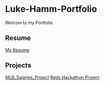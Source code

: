 # Luke-Hamm-Portfolio
Welcom to my Portfolio.
## Resume
[My Resume](Luke_Hamm_Resume.pdf)

## Projects
[MLB_Salaries_Project](MLB_Salaries_Project.pdf)
[Reds Hackathon Project](Hackathon.pdf)



